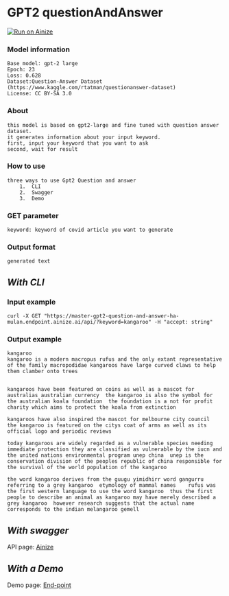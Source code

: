 
# GPT2 questionAndAnswer
[![Run on Ainize](https://ainize.ai/images/run_on_ainize_button.svg)](https://ainize.web.app/redirect?git_repo=https://github.com/ha-mulan/gpt2-questionAndAnswer)


### Model information


    Base model: gpt-2 large
    Epoch: 23
    Loss: 0.628
    Dataset:Question-Answer Dataset (https://www.kaggle.com/rtatman/questionanswer-dataset)
    License: CC BY-SA 3.0



### About
	this model is based on gpt2-large and fine tuned with question answer dataset.
	it generates information about your input keyword.
	first, input your keyword that you want to ask
	second, wait for result
	
### How to use

	three ways to use Gpt2 Question and answer
    	1.  CLI
    	2.  Swagger
    	3.  Demo

### GET parameter

    keyword: keyword of covid article you want to generate


### Output format

    generated text


##  *With CLI*

### Input example

    curl -X GET "https://master-gpt2-question-and-answer-ha-mulan.endpoint.ainize.ai/api/?keyword=kangaroo" -H "accept: string"


### Output example
	kangaroo
	kangaroo is a modern macropus rufus and the only extant representative of the family macropodidae kangaroos have large curved claws to help them clamber onto trees
	
	
	kangaroos have been featured on coins as well as a mascot for australias australian currency  the kangaroo is also the symbol for the australian koala foundation  the foundation is a not for profit charity which aims to protect the koala from extinction
	
	kangaroos have also inspired the mascot for melbourne city council  the kangaroo is featured on the citys coat of arms as well as its official logo and periodic reviews
	
	today kangaroos are widely regarded as a vulnerable species needing immediate protection they are classified as vulnerable by the iucn and the united nations environmental program unep china  unep is the conservation division of the peoples republic of china responsible for the survival of the world population of the kangaroo
	
	the word kangaroo derives from the guugu yimidhirr word gangurru referring to a grey kangaroo  etymology of mammal names    rufus was the first western language to use the word kangaroo  thus the first people to describe an animal as kangaroo may have merely described a grey kangaroo  however research suggests that the actual name corresponds to the indian melangaroo gemell

    

       


## *With swagger*

API page: [Ainize](https://ainize.ai/ha-mulan/gpt2-questionAndAnswer?branch=master)

## *With a Demo*

Demo page: [End-point](https://master-gpt2-question-and-answer-ha-mulan.endpoint.ainize.ai)
